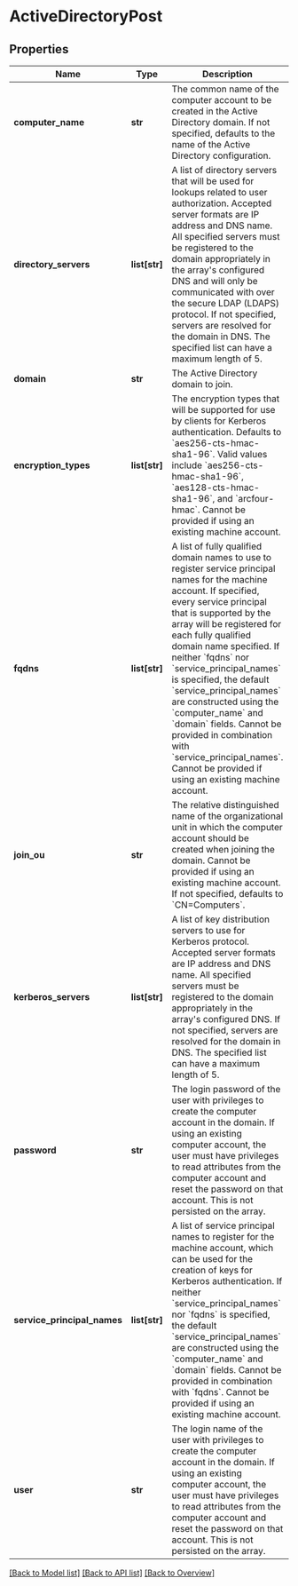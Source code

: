 # ActiveDirectoryPost

## Properties
Name | Type | Description | Notes
------------ | ------------- | ------------- | -------------
**computer_name** | **str** | The common name of the computer account to be created in the Active Directory domain. If not specified, defaults to the name of the Active Directory configuration. | [optional] 
**directory_servers** | **list[str]** | A list of directory servers that will be used for lookups related to user authorization. Accepted server formats are IP address and DNS name. All specified servers must be registered to the domain appropriately in the array&#39;s configured DNS and will only be communicated with over the secure LDAP (LDAPS) protocol. If not specified, servers are resolved for the domain in DNS. The specified list can have a maximum length of 5. | [optional] 
**domain** | **str** | The Active Directory domain to join. | 
**encryption_types** | **list[str]** | The encryption types that will be supported for use by clients for Kerberos authentication. Defaults to &#x60;aes256-cts-hmac-sha1-96&#x60;. Valid values include &#x60;aes256-cts-hmac-sha1-96&#x60;, &#x60;aes128-cts-hmac-sha1-96&#x60;, and &#x60;arcfour-hmac&#x60;. Cannot be provided if using an existing machine account. | [optional] 
**fqdns** | **list[str]** | A list of fully qualified domain names to use to register service principal names for the machine account. If specified, every service principal that is supported by the array will be registered for each fully qualified domain name specified. If neither &#x60;fqdns&#x60; nor &#x60;service_principal_names&#x60; is specified, the default &#x60;service_principal_names&#x60; are constructed using the &#x60;computer_name&#x60; and &#x60;domain&#x60; fields. Cannot be provided in combination with &#x60;service_principal_names&#x60;. Cannot be provided if using an existing machine account. | [optional] 
**join_ou** | **str** | The relative distinguished name of the organizational unit in which the computer account should be created when joining the domain. Cannot be provided if using an existing machine account. If not specified, defaults to &#x60;CN&#x3D;Computers&#x60;. | [optional] 
**kerberos_servers** | **list[str]** | A list of key distribution servers to use for Kerberos protocol. Accepted server formats are IP address and DNS name. All specified servers must be registered to the domain appropriately in the array&#39;s configured DNS. If not specified, servers are resolved for the domain in DNS. The specified list can have a maximum length of 5. | [optional] 
**password** | **str** | The login password of the user with privileges to create the computer account in the domain. If using an existing computer account, the user must have privileges to read attributes from the computer account and reset the password on that account. This is not persisted on the array. | 
**service_principal_names** | **list[str]** | A list of service principal names to register for the machine account, which can be used for the creation of keys for Kerberos authentication. If neither &#x60;service_principal_names&#x60; nor &#x60;fqdns&#x60; is specified, the default &#x60;service_principal_names&#x60; are constructed using the &#x60;computer_name&#x60; and &#x60;domain&#x60; fields. Cannot be provided in combination with &#x60;fqdns&#x60;. Cannot be provided if using an existing machine account. | [optional] 
**user** | **str** | The login name of the user with privileges to create the computer account in the domain. If using an existing computer account, the user must have privileges to read attributes from the computer account and reset the password on that account. This is not persisted on the array. | 

[[Back to Model list]](index.md#documentation-for-models) [[Back to API list]](index.md#endpoint-properties) [[Back to Overview]](index.md)


